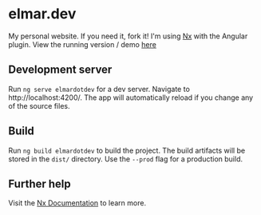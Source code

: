 # elmar.dev

My personal website. If you need it, fork it! I'm using [Nx](https://nx.dev) with the Angular plugin. View the running version / demo [here](https://elmar.dev)

## Development server

Run `ng serve elmardotdev` for a dev server. Navigate to http://localhost:4200/. The app will automatically reload if you change any of the source files.

## Build

Run `ng build elmardotdev` to build the project. The build artifacts will be stored in the `dist/` directory. Use the `--prod` flag for a production build.

## Further help

Visit the [Nx Documentation](https://nx.dev/angular) to learn more.
